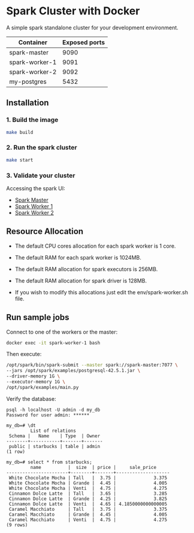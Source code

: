# Spark Cluster with Docker

A simple spark standalone cluster for your development environment.

Container|Exposed ports
---|---
spark-master|9090
spark-worker-1|9091
spark-worker-2|9092
my-postgres|5432

## Installation

### 1. Build the image

```sh
make build
```

### 2. Run the spark cluster

```sh
make start
```

### 3. Validate your cluster

Accessing the spark UI:

* [Spark Master](http://localhost:9090)
* [Spark Worker 1](http://localhost:9091)
* [Spark Worker 2](http://localhost:9092)

## Resource Allocation

* The default CPU cores allocation for each spark worker is 1 core.

* The default RAM for each spark worker is 1024MB.

* The default RAM allocation for spark executors is 256MB.

* The default RAM allocation for spark driver is 128MB.

* If you wish to modify this allocations just edit the env/spark-worker.sh file.

## Run sample jobs

Connect to one of the workers or the master:

```sh
docker exec -it spark-worker-1 bash
```

Then execute:

```sh
/opt/spark/bin/spark-submit --master spark://spark-master:7077 \
--jars /opt/spark/examples/postgresql-42.5.1.jar \
--driver-memory 1G \
--executor-memory 1G \
/opt/spark/examples/main.py
```

Verify the database:
```
psql -h localhost -U admin -d my_db
Password for user admin: ******

my_db=# \dt
         List of relations
 Schema |   Name    | Type  | Owner 
--------+-----------+-------+-------
 public | starbucks | table | admin
(1 row)

my_db=# select * from starbucks;
         name          |  size  | price |     sale_price     
-----------------------+--------+-------+--------------------
 White Chocolate Mocha | Tall   |  3.75 |              3.375
 White Chocolate Mocha | Grande |  4.45 |              4.005
 White Chocolate Mocha | Venti  |  4.75 |              4.275
 Cinnamon Dolce Latte  | Tall   |  3.65 |              3.285
 Cinnamon Dolce Latte  | Grande |  4.25 |              3.825
 Cinnamon Dolce Latte  | Venti  |  4.65 | 4.1850000000000005
 Caramel Macchiato     | Tall   |  3.75 |              3.375
 Caramel Macchiato     | Grande |  4.45 |              4.005
 Caramel Macchiato     | Venti  |  4.75 |              4.275
(9 rows)
```
